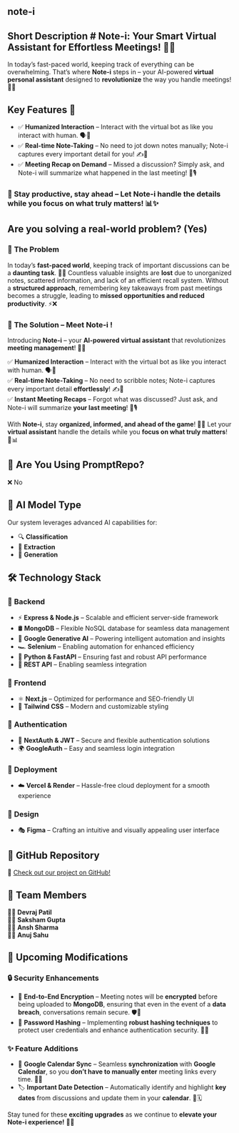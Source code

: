 ## **note-i**  

## **Short Description**  #  Note-i: Your Smart Virtual Assistant for Effortless Meetings! 🤖✨  

In today’s fast-paced world, keeping track of everything can be overwhelming. That’s where **Note-i** steps in – your AI-powered **virtual personal assistant** designed to **revolutionize** the way you handle meetings! 📝💡  

## Key Features 🚀  

- ✅ **Humanized Interaction** – Interact with the virtual bot as like you interact with human. 🗣️🤝 
- ✅ **Real-time Note-Taking** – No need to jot down notes manually; Note-i captures every important detail for you! ✍️📄  
- ✅ **Meeting Recap on Demand** – Missed a discussion? Simply ask, and Note-i will summarize what happened in the last meeting! 🔄🎙️  
 

### 💼 Stay productive, stay ahead – Let **Note-i** handle the details while you focus on what truly matters! 📊✨  
  

## **Are you solving a real-world problem?** (Yes)  
### 🚨 **The Problem**  
In today’s **fast-paced world**, keeping track of important discussions can be a **daunting task**. 📅📝 Countless valuable insights are **lost** due to unorganized notes, scattered information, and lack of an efficient recall system. Without a **structured approach**, remembering key takeaways from past meetings becomes a struggle, leading to **missed opportunities and reduced productivity**. ⚡❌  

### 🌟 **The Solution – Meet Note-i !**  
Introducing **Note-i** – your **AI-powered virtual assistant** that revolutionizes **meeting management**! 🚀🤖  

✅ **Humanized Interaction** – Interact with the virtual bot as like you interact with human. 🗣️🤝  
✅ **Real-time Note-Taking** – No need to scribble notes; Note-i captures every important detail **effortlessly**! ✍️📄  
✅ **Instant Meeting Recaps** – Forgot what was discussed? Just ask, and Note-i will summarize **your last meeting**! 🔄🎙️ 

With **Note-i**, stay **organized, informed, and ahead of the game**! 💼✨ Let your **virtual assistant** handle the details while you **focus on what truly matters**! 🚀📊  


## 🚀 **Are You Using PromptRepo?**  
❌ No  

## 🤖 **AI Model Type**  
Our system leverages advanced AI capabilities for:  
- 🔍 **Classification**  
- 📑 **Extraction**  
- 📝 **Generation**  

## 🛠️ **Technology Stack**  

### 🔹 **Backend**  
- ⚡ **Express & Node.js** – Scalable and efficient server-side framework  
- 🛢️ **MongoDB** – Flexible NoSQL database for seamless data management  
- 🤖 **Google Generative AI** – Powering intelligent automation and insights  
- 🏎️ **Selenium** – Enabling automation for enhanced efficiency  
- 🐍 **Python & FastAPI** – Ensuring fast and robust API performance  
- 🔗 **REST API** – Enabling seamless integration  

### 🎨 **Frontend**  
- ⚛️ **Next.js** – Optimized for performance and SEO-friendly UI  
- 🎨 **Tailwind CSS** – Modern and customizable styling  

### 🔑 **Authentication**  
- 🔐 **NextAuth & JWT** – Secure and flexible authentication solutions  
- 🌍 **GoogleAuth** – Easy and seamless login integration  

### 🚀 **Deployment**  
- ☁️ **Vercel & Render** – Hassle-free cloud deployment for a smooth experience  

### 🎨 **Design**  
- 🎭 **Figma** – Crafting an intuitive and visually appealing user interface  

## 🔗 **GitHub Repository**  
📌 [Check out our project on GitHub!](https://github.com/Team-DSA/notei)  

## 👥 **Team Members**  
👨‍💻 **Devraj Patil**  
👨‍💻 **Saksham Gupta**  
👨‍💻 **Ansh Sharma**  
👨‍💻 **Anuj Sahu**  


## 🚀 **Upcoming Modifications**  

### 🔒 **Security Enhancements**  
- 🔐 **End-to-End Encryption** – Meeting notes will be **encrypted** before being uploaded to **MongoDB**, ensuring that even in the event of a **data breach**, conversations remain secure. 🛡️🔏  
- 🔑 **Password Hashing** – Implementing **robust hashing techniques** to protect user credentials and enhance authentication security. 🔑✅  

### ✨ **Feature Additions**  
- 📅 **Google Calendar Sync** – Seamless **synchronization** with **Google Calendar**, so you **don’t have to manually enter** meeting links every time. 🔄📆  
- 🏷️ **Important Date Detection** – Automatically identify and highlight **key dates** from discussions and update them in your **calendar**. 📌🗓️  

Stay tuned for these **exciting upgrades** as we continue to **elevate your Note-i experience!** 🚀🔥  






